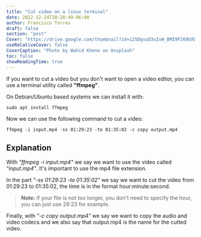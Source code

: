 ```yaml
---
title: "Cut video on a linux terminal"
date: 2022-12-24T20:20:49-06:00
author: Francisco Torres
draft: false
section: "post"
Cover: "https://drive.google.com/thumbnail?id=12SDgsuD3uIvW_BMI9F269UXDmpnrrTjn&sz=w9999"
useRelativeCover: false
CoverCaption: "Photo by Wahid Khene on Unsplash"
toc: false
showReadingTime: true
---
```


If you want to cut a video but you don't want to open a video editor, you can
use a terminal utility called **"ffmpeg"**.

On Debian/Ubuntu based systems we can install it with:

```
sudo apt install ffmpeg
```
Now we can use the following command to cut a video:

```
ffmpeg -i input.mp4 -ss 01:29:23 -to 01:35:02 -c copy output.mp4
```

## Explanation

With *"ffmpeg -i input.mp4"* we say we want to use the video called *"input.mp4"*. It's important to use the mp4 file extension.

In the part *"-ss 01:29:23 -to 01:35:02"* we say we want to cut the video from 01:29:23 to 01:35:02, the time is in the format hour:minute:second.

> **Note:** if your file is not too longer, you don't need to specify the hour, you can just use 29:23 for example.

Finally, with *"-c copy output.mp4"* we say we want to copy the audio and video codecs and we also say that output.mp4 is the name for the cutted video.